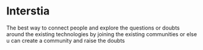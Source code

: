 # Interstia
The best way to connect people and explore the questions or doubts around the existing technologies by joining the existing communities or else u can create a community and raise the doubts
